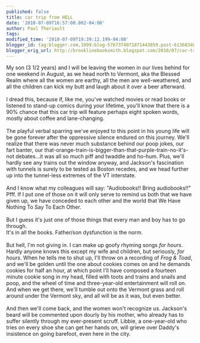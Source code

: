 ```yaml
---
published: false
title: car trip from HELL
date: '2010-07-09T16:57:00.002-04:00'
author: Paul Theriault
tags: 
modified_time: '2010-07-09T19:39:12.199-04:00'
blogger_id: tag:blogger.com,1999:blog-5767374071871443859.post-6136834815398299812
blogger_orig_url: http://brooklinebooksmith.blogspot.com/2010/07/car-trip-from-hell.html
---
```


My son (3 1/2 years) and I will be leaving the women in our lives behind for one weekend in August, as we head north to Vermont, aka the Blessed Realm where all the women are earthy, all the men are well-weathered, and all the children can kick my butt and laugh about it over a beer afterward.<br /><br />I dread this, because if, like me, you've watched movies or read books or listened to stand-up comics during your lifetime, you'll know that there is a 90% chance that this car trip will feature perhaps eight spoken words, mostly about coffee and lane-changing.<br /><br />The playful verbal sparring we've enjoyed to this point in his young life will be gone forever after the oppressive silence endured on this journey.  We'll realize that there was never much substance behind our poop jokes, our fart banter, our that-orange-train-is-bigger-than-that-purple-train-no-it's-not debates...it was all so much piff and twaddle and ho-hum.   Plus, we'll hardly see any trains out the window anyway, and Jackson's fascination with tunnels is surely to be tested as Boston recedes, and we head further up into the tunnel-less extremes of the VT interstate. <br /><br />And I know what my colleagues will say: "Audiobooks!!  Bring audiobooks!!"  Pfff.  If I put one of those on it will only serve to remind us both that we have given up, we have conceded to each other and the world that We Have Nothing To Say To Each Other. <br /><br />But I guess it's just one of those things that every man and boy has to go through.  <br />It's in all the books.  Father/son dysfunction is the norm.<br /><br />But hell, I'm not giving in.  I can make up goofy rhyming songs <em>for hours</em>.  Hardly anyone knows this except my wife and children, but seriously, <em>for hours</em>.  When he tells me to shut up, I'll throw on a recording of <em>Frog &amp; Toad</em>, and we'll be golden until the one about cookies comes on and he demands cookies for half an hour, at which point I'll have composed a fourteen minute cookie song in my head, filled with toots and trains and snails and poop, and the wheel of time and three-year-old entertainment will roll on.  <br />And when we get there, we'll tumble out onto the Vermont grass and roll around under the Vermont sky, and all will be as it was, but even better.<br /><br />And then we'll come back, and the women won't recognize us.  Jackson's beard will be commented upon dourly by his mother, who already has to suffer silently through my ever-present scruff.  Libbie, a one-year-old who tries on every shoe she can get her hands on, will grieve over Daddy's insistence on going barefoot, even here in the city.
